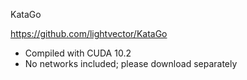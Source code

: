 KataGo

https://github.com/lightvector/KataGo

- Compiled with CUDA 10.2
- No networks included; please download separately
